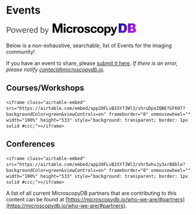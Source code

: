 # Events
[![MicroscopyDB logo](../images/microsocpyDB_logo-black.png)](https://microscopydb.io)

Below is a non-exhaustive, searchable, list of Events for the imaging community!  

If you have an event to share, please [submit it here](https://microscopydb.io/add-a-community-event/). 
*If there is an error, please notify [contact@microscopydb.io](mailto:contact@microscopydb.io).*

## Courses/Workshops
````{div} full-width
<iframe class="airtable-embed" src="https://airtable.com/embed/app20FLvB2SY7JWl3/shruDpxZQBEfGF697?backgroundColor=green&viewControls=on" frameborder="0" onmousewheel="" width="100%" height="533" style="background: transparent; border: 1px solid #ccc;"></iframe>
````
## Conferences
````{div} full-width
<iframe class="airtable-embed" src="https://airtable.com/embed/app20FLvB2SY7JWl3/shr5ohvJy3xrB8ble?backgroundColor=green&viewControls=on" frameborder="0" onmousewheel="" width="100%" height="533" style="background: transparent; border: 1px solid #ccc;"></iframe>
````

A list of all current MicroscopyDB partners that are contributing to this content can be found at [https://microscopydb.io/who-we-are/#partners](https://microscopydb.io/who-we-are/#partners).
